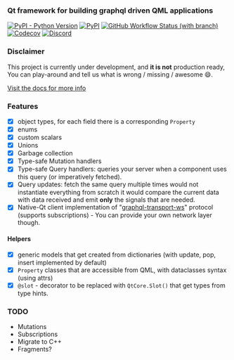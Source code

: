 ###  Qt framework for building graphql driven QML applications
[![PyPI - Python Version](https://img.shields.io/pypi/pyversions/qtgql?style=for-the-badge)](https://pypi.org/project/qtgql/)
[![PyPI](https://img.shields.io/pypi/v/qtgql?style=for-the-badge)](https://pypi.org/project/qtgql/)
[![GitHub Workflow Status (with branch)](https://img.shields.io/github/actions/workflow/status/nrbnlulu/qtgql/tests.yml?branch=main&style=for-the-badge)
](https://github.com/nrbnlulu/qtgql/actions/workflows/tests.yml)
[![Codecov](https://img.shields.io/codecov/c/github/nrbnlulu/qtgql?style=for-the-badge)](https://app.codecov.io/gh/nrbnlulu/qtgql)
[![Discord](https://img.shields.io/discord/1067870318301032558?label=discord&style=for-the-badge)](https://discord.gg/5vmRRJp9fu)


### Disclaimer
This project is currently under development, and **it is not** production ready,
You can play-around and tell us what is wrong / missing / awesome :smile:.

[Visit the docs for more info](https://nrbnlulu.github.io/qtgql/)


### Features
- [x] object types, for each field there is a corresponding `Property`
- [x] enums
- [x] custom scalars
- [x] Unions
- [x] Garbage collection
- [x] Type-safe Mutation handlers
- [x] Type-safe Query handlers: queries your server when a component uses this query (or imperatively fetched).
- [x] Query updates: fetch the same query multiple times would not instantiate everything from scratch
it would compare the current data with data received and emit __only__ the signals that are needed.
- [x] Native-Qt client implementation of "[graphql-transport-ws](https://github.com/enisdenjo/graphql-ws/blob/master/PROTOCOL.md)" protocol (supports subscriptions) - You can provide your own network layer though.
#### Helpers
- [x] generic models that get created from dictionaries (with update, pop, insert implemented by default)
- [x] `Property` classes that are accessible from QML, with dataclasses  syntax (using attrs)
- [x] `@slot` - decorator to be replaced with `QtCore.Slot()` that get types from type hints.

### TODO
- Mutations
- Subscriptions
- Migrate to C++
- Fragments?
